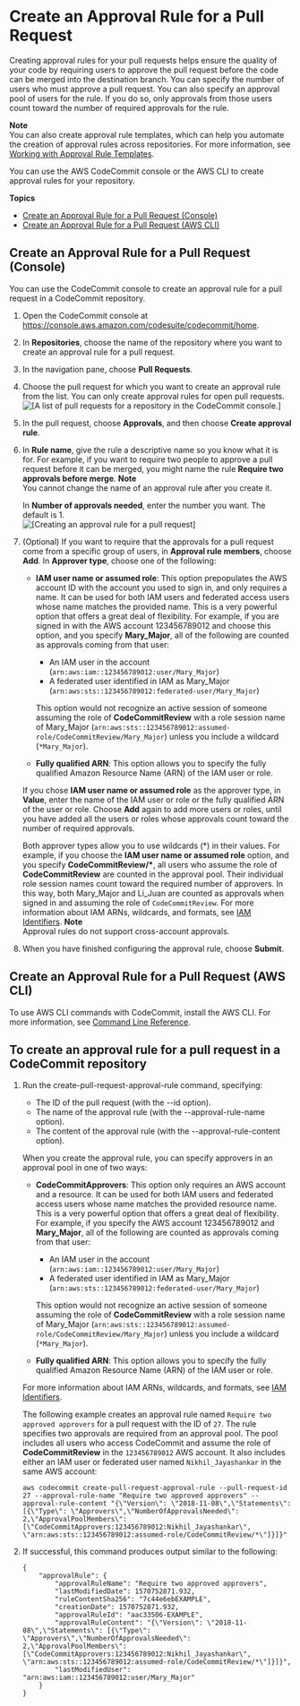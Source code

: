 # Create an Approval Rule for a Pull Request<a name="how-to-create-pull-request-approval-rule"></a>

Creating approval rules for your pull requests helps ensure the quality of your code by requiring users to approve the pull request before the code can be merged into the destination branch\. You can specify the number of users who must approve a pull request\. You can also specify an approval pool of users for the rule\. If you do so, only approvals from those users count toward the number of required approvals for the rule\. 

**Note**  
You can also create approval rule templates, which can help you automate the creation of approval rules across repositories\. For more information, see [Working with Approval Rule Templates](approval-rule-templates.md)\.

You can use the AWS CodeCommit console or the AWS CLI to create approval rules for your repository\. 

**Topics**
+ [Create an Approval Rule for a Pull Request \(Console\)](#how-to-create-pull-request-approval-rule-console)
+ [Create an Approval Rule for a Pull Request \(AWS CLI\)](#how-to-create-pull-request-approval-rule-cli)

## Create an Approval Rule for a Pull Request \(Console\)<a name="how-to-create-pull-request-approval-rule-console"></a>

You can use the CodeCommit console to create an approval rule for a pull request in a CodeCommit repository\. 

1. Open the CodeCommit console at [https://console\.aws\.amazon\.com/codesuite/codecommit/home](https://console.aws.amazon.com/codesuite/codecommit/home)\.

1. In **Repositories**, choose the name of the repository where you want to create an approval rule for a pull request\. 

1. In the navigation pane, choose **Pull Requests**\.

1. Choose the pull request for which you want to create an approval rule from the list\. You can only create approval rules for open pull requests\.  
![\[A list of pull requests for a repository in the CodeCommit console.\]](http://docs.aws.amazon.com/codecommit/latest/userguide/images/codecommit-pull-request-view.png)

1. In the pull request, choose **Approvals**, and then choose **Create approval rule**\. 

1. In **Rule name**, give the rule a descriptive name so you know what it is for\. For example, if you want to require two people to approve a pull request before it can be merged, you might name the rule **Require two approvals before merge**\. 
**Note**  
You cannot change the name of an approval rule after you create it\.

   In **Number of approvals needed**, enter the number you want\. The default is 1\.   
![\[Creating an approval rule for a pull request\]](http://docs.aws.amazon.com/codecommit/latest/userguide/images/codecommit-create-approval-rule.png)

1. \(Optional\) If you want to require that the approvals for a pull request come from a specific group of users, in **Approval rule members**, choose **Add**\. In **Approver type**, choose one of the following: 
   + **IAM user name or assumed role**: This option prepopulates the AWS account ID with the account you used to sign in, and only requires a name\. It can be used for both IAM users and federated access users whose name matches the provided name\. This is a very powerful option that offers a great deal of flexibility\. For example, if you are signed in with the AWS account 123456789012 and choose this option, and you specify **Mary\_Major**, all of the following are counted as approvals coming from that user:
     + An IAM user in the account \(`arn:aws:iam::123456789012:user/Mary_Major`\)
     + A federated user identified in IAM as Mary\_Major \(`arn:aws:sts::123456789012:federated-user/Mary_Major`\)

     This option would not recognize an active session of someone assuming the role of **CodeCommitReview** with a role session name of Mary\_Major \(`arn:aws:sts::123456789012:assumed-role/CodeCommitReview/Mary_Major`\) unless you include a wildcard \(`*Mary_Major`\)\.
   + **Fully qualified ARN**: This option allows you to specify the fully qualified Amazon Resource Name \(ARN\) of the IAM user or role\. 

   If you chose **IAM user name or assumed role** as the approver type, in **Value**, enter the name of the IAM user or role or the fully qualified ARN of the user or role\. Choose **Add** again to add more users or roles, until you have added all the users or roles whose approvals count toward the number of required approvals\. 

   Both approver types allow you to use wildcards \(\*\) in their values\. For example, if you choose the **IAM user name or assumed role** option, and you specify **CodeCommitReview/\***, all users who assume the role of **CodeCommitReview** are counted in the approval pool\. Their individual role session names count toward the required number of approvers\. In this way, both Mary\_Major and Li\_Juan are counted as approvals when signed in and assuming the role of `CodeCommitReview`\. For more information about IAM ARNs, wildcards, and formats, see [IAM Identifiers](https://docs.aws.amazon.com/IAM/latest/UserGuide/reference_identifiers.html#identifiers-arns)\.
**Note**  
Approval rules do not support cross\-account approvals\.

1. When you have finished configuring the approval rule, choose **Submit**\.

## Create an Approval Rule for a Pull Request \(AWS CLI\)<a name="how-to-create-pull-request-approval-rule-cli"></a>

To use AWS CLI commands with CodeCommit, install the AWS CLI\. For more information, see [Command Line Reference](cmd-ref.md)\. 

## To create an approval rule for a pull request in a CodeCommit repository

1. Run the create\-pull\-request\-approval\-rule command, specifying:
   + The ID of the pull request \(with the \-\-id option\)\.
   + The name of the approval rule \(with the \-\-approval\-rule\-name option\)\.
   + The content of the approval rule \(with the \-\-approval\-rule\-content option\)\.

   When you create the approval rule, you can specify approvers in an approval pool in one of two ways:
   + **CodeCommitApprovers**: This option only requires an AWS account and a resource\. It can be used for both IAM users and federated access users whose name matches the provided resource name\. This is a very powerful option that offers a great deal of flexibility\. For example, if you specify the AWS account 123456789012 and **Mary\_Major**, all of the following are counted as approvals coming from that user:
     + An IAM user in the account \(`arn:aws:iam::123456789012:user/Mary_Major`\)
     + A federated user identified in IAM as Mary\_Major \(`arn:aws:sts::123456789012:federated-user/Mary_Major`\)

     This option would not recognize an active session of someone assuming the role of **CodeCommitReview** with a role session name of Mary\_Major \(`arn:aws:sts::123456789012:assumed-role/CodeCommitReview/Mary_Major`\) unless you include a wildcard \(`*Mary_Major`\)\.
   + **Fully qualified ARN**: This option allows you to specify the fully qualified Amazon Resource Name \(ARN\) of the IAM user or role\. 

   For more information about IAM ARNs, wildcards, and formats, see [IAM Identifiers](https://docs.aws.amazon.com/IAM/latest/UserGuide/reference_identifiers.html#identifiers-arns)\.

   The following example creates an approval rule named `Require two approved approvers` for a pull request with the ID of `27`\. The rule specifies two approvals are required from an approval pool\. The pool includes all users who access CodeCommit and assume the role of **CodeCommitReview** in the `123456789012` AWS account\. It also includes either an IAM user or federated user named `Nikhil_Jayashankar` in the same AWS account:

   ```
   aws codecommit create-pull-request-approval-rule --pull-request-id 27 --approval-rule-name "Require two approved approvers" --approval-rule-content "{\"Version\": \"2018-11-08\",\"Statements\": [{\"Type\": \"Approvers\",\"NumberOfApprovalsNeeded\": 2,\"ApprovalPoolMembers\": [\"CodeCommitApprovers:123456789012:Nikhil_Jayashankar\", \"arn:aws:sts::123456789012:assumed-role/CodeCommitReview/*\"]}]}"
   ```

1. If successful, this command produces output similar to the following:

   ```
   {
       "approvalRule": {
           "approvalRuleName": "Require two approved approvers",
           "lastModifiedDate": 1570752871.932,
           "ruleContentSha256": "7c44e6ebEXAMPLE",
           "creationDate": 1570752871.932,
           "approvalRuleId": "aac33506-EXAMPLE",
           "approvalRuleContent": "{\"Version\": \"2018-11-08\",\"Statements\": [{\"Type\": \"Approvers\",\"NumberOfApprovalsNeeded\": 2,\"ApprovalPoolMembers\": [\"CodeCommitApprovers:123456789012:Nikhil_Jayashankar\", \"arn:aws:sts::123456789012:assumed-role/CodeCommitReview/*\"]}]}",
           "lastModifiedUser": "arn:aws:iam::123456789012:user/Mary_Major"
       }
   }
   ```